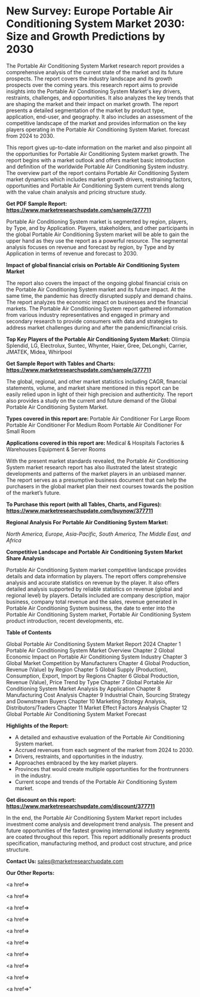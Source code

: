 # New Survey: Europe Portable Air Conditioning System Market 2030: Size and Growth Predictions by 2030

The Portable Air Conditioning System Market research report provides a comprehensive analysis of the current state of the market and its future prospects. The report covers the industry landscape and its growth prospects over the coming years. this research report aims to provide insights into the Portable Air Conditioning System Market's key drivers, restraints, challenges, and opportunities. It also analyzes the key trends that are shaping the market and their impact on market growth. The report presents a detailed segmentation of the market by product type, application, end-user, and geography. It also includes an assessment of the competitive landscape of the market and provides information on the key players operating in the Portable Air Conditioning System Market. forecast from 2024 to 2030.

This report gives up-to-date information on the market and also pinpoint all the opportunities for Portable Air Conditioning System market growth. The report begins with a market outlook and offers market basic introduction and definition of the worldwide Portable Air Conditioning System industry. The overview part of the report contains Portable Air Conditioning System market dynamics which includes market growth drivers, restraining factors, opportunities and Portable Air Conditioning System current trends along with the value chain analysis and pricing structure study.

<strong><b>Get PDF Sample Report: <a href=https://www.marketresearchupdate.com/sample/377711>https://www.marketresearchupdate.com/sample/377711</a></b></strong>

Portable Air Conditioning System market is segmented by region, players, by Type, and by Application. Players, stakeholders, and other participants in the global Portable Air Conditioning System market will be able to gain the upper hand as they use the report as a powerful resource. The segmental analysis focuses on revenue and forecast by region, by Type and by Application in terms of revenue and forecast to 2030.

<strong><b>Impact of global financial crisis on Portable Air Conditioning System Market</b></strong>

The report also covers the impact of the ongoing global financial crisis on the Portable Air Conditioning System market and its future impact. At the same time, the pandemic has directly disrupted supply and demand chains. The report analyzes the economic impact on businesses and the financial markets. The Portable Air Conditioning System report gathered information from various industry representatives and engaged in primary and secondary research to provide consumers with data and strategies to address market challenges during and after the pandemic/financial crisis.

<strong><b>Top Key Players of the Portable Air Conditioning System Market:
</b></strong>Olimpia Splendid, LG, Electrolux, Suntec, Whynter, Haier, Gree, DeLonghi, Carrier, JMATEK, Midea, Whirlpool<strong><b>
</b></strong>

<strong><b>Get Sample Report with Tables and Charts: <a href=https://www.marketresearchupdate.com/sample/377711>https://www.marketresearchupdate.com/sample/377711</a></b></strong>

The global, regional, and other market statistics including CAGR, financial statements, volume, and market share mentioned in this report can be easily relied upon in light of their high precision and authenticity. The report also provides a study on the current and future demand of the Global Portable Air Conditioning System Market.

<strong><b>Types covered in this report are:
</b></strong>Portable Air Conditioner For Large Room
Portable Air Conditioner For Medium Room
Portable Air Conditioner For Small Room<strong><b>
</b></strong>

<strong><b>Applications covered in this report are:
</b></strong>Medical & Hospitals
Factories & Warehouses
Equipment & Server Rooms<strong><b>
</b></strong>

With the present market standards revealed, the Portable Air Conditioning System market research report has also illustrated the latest strategic developments and patterns of the market players in an unbiased manner. The report serves as a presumptive business document that can help the purchasers in the global market plan their next courses towards the position of the market’s future.

<strong><b>To Purchase this report (with all Tables, Charts, and Figures): <a href=https://www.marketresearchupdate.com/buynow/377711>https://www.marketresearchupdate.com/buynow/377711</a></b></strong>

<strong><b>Regional Analysis For Portable Air Conditioning System Market:</b></strong>

<em><i>North America, Europe, Asia-Pacific, South America, The Middle East, and Africa</i></em>

<strong><b>Competitive Landscape and Portable Air Conditioning System Market Share Analysis</b></strong>

Portable Air Conditioning System market competitive landscape provides details and data information by players. The report offers comprehensive analysis and accurate statistics on revenue by the player. It also offers detailed analysis supported by reliable statistics on revenue (global and regional level) by players. Details included are company description, major business, company total revenue and the sales, revenue generated in Portable Air Conditioning System business, the date to enter into the Portable Air Conditioning System market, Portable Air Conditioning System product introduction, recent developments, etc.

<strong><b>Table of Contents</b></strong>

Global Portable Air Conditioning System Market Report 2024
Chapter 1 Portable Air Conditioning System Market Overview
Chapter 2 Global Economic Impact on Portable Air Conditioning System Industry
Chapter 3 Global Market Competition by Manufacturers
Chapter 4 Global Production, Revenue (Value) by Region
Chapter 5 Global Supply (Production), Consumption, Export, Import by Regions
Chapter 6 Global Production, Revenue (Value), Price Trend by Type
Chapter 7 Global Portable Air Conditioning System Market Analysis by Application
Chapter 8 Manufacturing Cost Analysis
Chapter 9 Industrial Chain, Sourcing Strategy and Downstream Buyers
Chapter 10 Marketing Strategy Analysis, Distributors/Traders
Chapter 11 Market Effect Factors Analysis
Chapter 12 Global Portable Air Conditioning System Market Forecast

<strong><b>Highlights of the Report:</b></strong>

- A detailed and exhaustive evaluation of the Portable Air Conditioning System market.
- Accrued revenues from each segment of the market from 2024 to 2030.
- Drivers, restraints, and opportunities in the industry.
- Approaches embraced by the key market players.
- Provinces that would create multiple opportunities for the frontrunners in the industry.
- Current scope and trends of the Portable Air Conditioning System market.

<strong><b>Get discount on this report: <a href=https://www.marketresearchupdate.com/discount/377711>https://www.marketresearchupdate.com/discount/377711</a></b></strong>

In the end, the Portable Air Conditioning System Market report includes investment come analysis and development trend analysis. The present and future opportunities of the fastest growing international industry segments are coated throughout this report. This report additionally presents product specification, manufacturing method, and product cost structure, and price structure.

<strong><b>Contact Us:
</b></strong>sales@marketresearchupdate.com

<strong>Our Other Reports:</strong>

<a href=></a>

<a href=></a>

<a href=></a>

<a href=></a>

<a href=></a>

<a href=></a>

<a href=></a>

<a href=></a>

<a href=></a>

<a href=></a>"
